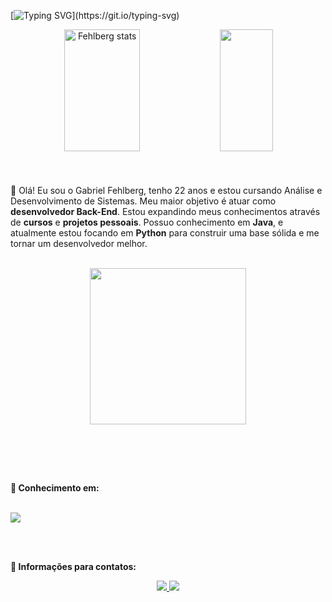 [![Typing SVG](https://readme-typing-svg.herokuapp.com?font=Fira+Code&size=35&pause=1000&color=F65DF2&center=true&vCenter=true&width=1000&lines=Ol%C3%A1!+Meu+nome+%C3%A9+Gabriel+Fehlberg.;Tenho+22+anos.;Seja+bem+vindo+ao+meu+perfil!)](https://git.io/typing-svg)

<div align="center">  
  <img width="49%" height="195px" src="https://github-readme-stats-krvj.vercel.app/api?username=Gabriel-Fehlberg&show_icons=true&theme=radical" alt="Fehlberg stats" /> 
  <img width="41%" height="195px" src="https://github-readme-stats.vercel.app/api/top-langs/?username=Gabriel-Fehlberg&layout=compact&hide_border=true&title_color=ffffff&text_color=ffffff&bg_color=0d1117" />
</div> 
<br>
<br>
<br>
👋 Olá! Eu sou o Gabriel Fehlberg, tenho 22 anos e estou cursando Análise e Desenvolvimento de Sistemas. Meu maior objetivo é atuar como <strong>desenvolvedor Back-End</strong>. Estou expandindo meus conhecimentos através de <strong>cursos</strong> e <strong>projetos pessoais</strong>. Possuo conhecimento em <strong>Java</strong>, e atualmente estou focando em <strong>Python</strong> para construir uma base sólida e me tornar um desenvolvedor melhor.
<br>
<br>
<p align="center">
  <img src="https://github.com/geekygreek7/animated-pokemon-gifs/blob/master/257.gif" width="250px" />
</p>
<br>

<br><br>

<p align=left>
<strong>📖 Conhecimento em:</strong>
<div style="display: inline_block"><br>
  <a href="https://skillicons.dev">
    <img src="https://skillicons.dev/icons?i=css,html,js,java,py" />
  </a>
</div>

<br><br>


<p align="left">
  <strong>💌 Informações para contatos:</strong>

<div align=center> 
  
  <a href = "mailto:fehlbergrx@gmail.com"><img src="https://img.shields.io/badge/-Gmail-%23333?style=for-the-badge&logo=gmail&logoColor=white"> </a>
  <a href="https://www.linkedin.com/in/gabriel-fehlberg/" target="_blank"><img src="https://img.shields.io/badge/-LinkedIn-%230077B5?style=for-the-badge&logo=linkedin&logoColor=white" target="_blank"></a>
  
</div>
